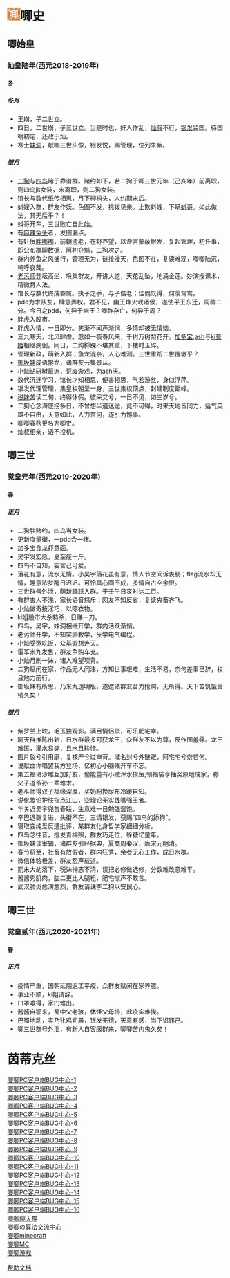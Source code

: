 # <img src="pictures/jiji.png"  height="30" width="30">唧史
## 唧始皇
### 灿皇陆年(西元2018-2019年)
#### 冬
##### *冬月*
- 王崩，子二世立。<br>
- 四日，二世崩，子三世立。当是时也，奸人作乱，[灿叔](members/benji.md#小灿)不行，[银发](members/benji.md#银发朝曦)监国。待国朝初定，还政于灿。<br>
- 寒士[妹洞](members/liezhuan.md#脑洞似黑洞)，献唧三世头像，银发悦，赐管理，位列朱紫。<br>
##### *腊月*
- [二狗](members/liezhuan.md#二狗)与[四鸟](members/liezhuan.md#四鸟)赌于靠谱群。赌约如下，若二狗于唧三世元年（己亥年）前离职，则四鸟jk女装，未离职，则二狗女装。<br>
- [馆长](members/liezhuan.md#馆长)与数代纸传相思，月下柳梢头，人约期末后。<br>
- 蚪嫂入群，群友作妖。色图不发，挑拨见亲。上欺蚪嫂，下瞒[蚪哥](members/liezhuan.md#蝌蚪)。如此做法，其无后乎？！<br>
- 蚪哥开车，三世败亡自此始。<br>
- 有[麻辣兔头](members/liezhuan.md#麻辣兔头)者，发图漏点。<br>
- 有奸佞[胖嘟嘟](members/liezhuan.md#pdd)，前朝遗老，在野养望，以谗言蒙蔽银发，复起管理，初任事，即公布群聊数据，[阿初](members/liezhuan.md#初音脑残粉)夺魁，二狗次之。<br>
- 群内养鱼之风盛行，管理无为，链接漫天，色图不在，复读难现，唧唧陆沉，呜呼哀哉。<br>
- [老污师](members/liezhuan.md#老污师)登坛高坐，唤集群友，开讲大道，天花乱坠，地涌金莲。妙演授课术，精微育人法。<br>
- 馆长与数代终成眷属。执子之手，与子偕老；佳偶既得，何羡鸳鸯。<br>
- pdd为求队友，肆意弄权。君不见，幽王烽火戏诸侯，遂使平王东迁，周祚二分。今日之pdd，何异于幽王？唧祚存亡，何异于周？<br>
- [胖虎](members/liezhuan.md#胖虎)入股市。<br>
- 胖虎入情，一日即分。笑渐不闻声渐悄，多情却被无情恼。<br>
- 三九寒天，北风肆虐。忽如一夜春风来，千树万树梨花开。[加多宝](members/liezhuan.md#不是加多宝),[ash](members/liezhuan.md#ash)与[ki莫姬](members/liezhuan.md#ki莫姬)相继病倒。同日，二狗脚踝不堪其重，下楼时玉碎。<br>
- 管理新政，萌新入群；鱼龙混杂，人心难测。三世重蹈二世覆辙乎？<br>
- [御坂妹](members/liezhuan.md#御坂妹)成语接龙，诸群友云集景从。<br>
- 小灿钻研树莓派，荒废游戏，为ash厌。<br>
- 数代沉迷学习，馆长才知相思，便害相思，气若游丝，身似浮萍。<br>
- 银发代理管理，集皇权朝堂一身，三世集权顶点，封建制度巅峰。<br>
- [税妹](members/liezhuan.md#妄想税)苦读二旬，终得休假。彼采艾兮，一日不见，如三岁兮。<br>
- 二狗心念海底捞多日，不曾想半道迷途，竟不可得，时来天地皆同力，运气英雄不自由，天意如此，人力奈何，遂引为憾事。<br>
- 唧唧春秋更名为唧史。<br>
- 灿叔相亲，话不投机。<br>
## 唧三世
### 觉皇元年(西元2019-2020年)
#### 春
##### *正月*
- 二狗胜赌约，四鸟当女装。<br>
- 更新度量衡，一pdd合一猪。<br>
- 加多宝食龙虾意面。<br>
- 吴宇发宏愿，夏至瘦十斤。<br>
- 四鸟不自知，妄言己可爱。<br>
- 落花有意，流水无情。小吴宇落花虽有意，情人节空间诉衷肠；flag流水却无情，睡意浓梦醒日迟迟。可怜真心画不成，多情自古空余恨。<br>
- 三世群号外泄，萌新踊跃入群。于壬午日亥时达二百。<br>
- 有群害人不浅，家长语音怒斥；网友不知反省，复读鬼畜齐飞。<br>
- 小灿做奇技淫巧，以晾衣物。<br>
- ki姐股市大杀特杀，日赚一刀。<br>
- 四鸟，吴宇，妹洞相继开学，群内活跃渐悄。<br>
- 老污师开学，不知实验教学，反学电气编程。<br>
- 小灿受邀吃饭，众基遐想连天。<br>
- 雷军米九发售，群友争购车充。<br>
- 小灿月刷一妹，诸人难望项背。<br>
- 二狗赋闲在家，作品无人问津，方知世事艰难，生活不易，奈何差事已辞，权且勉力前行。<br>
- 御坂妹有所思，乃米九透明版，遂邀诸群友合力抢购，无所得。天下苦饥饿营销久矣！<br>
##### *腊月*
- 紫罗兰上映，毛玉独观影。满目情侣景，可乐肥宅幸。<br>
- 聊天群推陈出新，日水群最多可获龙王，众群友不以为尊，反作图羞辱。龙王难匿，灌水易毙，且水且珍惜。<br>
- 图片裂兮引用磨，复核严兮过审苛。域名封兮外链蹉，阿宅宅兮奈若何。<br>
- 说献血你唱罢我方登场，忆初心小脑残开车不忘。<br>
- 集五福诸沙雕互加好友，偷能量有小贼浑水摸鱼;领福袋享抽奖原地成家，称父子道爷孙一辈难求。<br>
- 老巫师得双子福缘深厚，买奶粉换尿布冷暖自知。<br>
- 说化妆论护肤指点江山，空理论无实践嘴强王者。<br>
- 年关近吴宇兜售春联，生意难一日勉强温饱。<br>
- 辛巴退群复进，头衔不在，三请银发，获赐“四鸟的舔狗”。<br>
- 寝取变纯爱反遭批评，某群友化身哲学家细细分析。<br>
- 四鸟念往昔，擅发青梅照，群友巧走位，躲糖忆童年。<br>
- 御坂妹谈宰辅，诸群友引经据典，夏商周秦汉，唐宋元明清。<br>
- 春节将至，社畜有放假者，群内狂秀，余者无心工作，成日水群。<br>
- 微信体验极差，群友怨声载道。<br>
- 期末大劫落下，税妹神志不清，误把必修做选修，分数难改意难平。<br>
- 酱酱秀肌肉，肱二更比大腿粗，肥宅噤声不敢言。<br>
- 武汉肺炎愈演愈烈，群友请诛李二狗以安民心。<br>
## 唧三世
### 觉皇贰年(西元2020-2021年)
#### 春
##### *正月*
- 疫情严重，国朝延期返工平疫，众群友赋闲在家养膘。<br>
- 事业不顺，ki姐请辞。<br>
- 口罩难得，家门难出。<br>
- 酱酱自鄂来，蜀中父老骇，休怪父母排，此疫实难挨。<br>
- 巴蜀地动，实乃牝鸡司晨，银发无德，天意有感，当下诏罪己。<br>
- 唧三世群号外泄，有新人自客服群来，唧唧苦内鬼久矣！<br>
# 茵蒂克丝
[唧唧PC客户端BUG中心-1](https://jq.qq.com/?_wv=1027&k=5WaJG6c)  
[唧唧PC客户端BUG中心-2](https://jq.qq.com/?_wv=1027&k=52obQgN)  
[唧唧PC客户端BUG中心-3](https://jq.qq.com/?_wv=1027&k=516mK5B)  
[唧唧PC客户端BUG中心-4](https://jq.qq.com/?_wv=1027&k=5NveWwn)  
[唧唧PC客户端BUG中心-5](https://jq.qq.com/?_wv=1027&k=51pUI1U)  
[唧唧PC客户端BUG中心-6](https://jq.qq.com/?_wv=1027&k=5mXqqoS)  
[唧唧PC客户端BUG中心-7](https://jq.qq.com/?_wv=1027&k=5aTnUwz)  
[唧唧PC客户端BUG中心-8](https://jq.qq.com/?_wv=1027&k=5Ll8vaa)  
[唧唧PC客户端BUG中心-9](https://jq.qq.com/?_wv=1027&k=5eUQ9ga)  
[唧唧PC客户端BUG中心-10](https://jq.qq.com/?_wv=1027&k=5KI66OV)  
[唧唧PC客户端BUG中心-11](https://jq.qq.com/?_wv=1027&k=5nTXWtn)  
[唧唧PC客户端BUG中心-12](https://jq.qq.com/?_wv=1027&k=5svxq4o)  
[唧唧PC客户端BUG中心-13](https://jq.qq.com/?_wv=1027&k=5lfwiee)  
[唧唧PC客户端BUG中心-14](https://jq.qq.com/?_wv=1027&k=5Pg0F5F)  
[唧唧PC客户端BUG中心-15](https://jq.qq.com/?_wv=1027&k=5PlVgSw)  
[唧唧PC客户端BUG中心-16](https://jq.qq.com/?_wv=1027&k=5jeDfEm)  
[唧唧聊天群](https://jq.qq.com/?_wv=1027&k=5h51tNJ)  
[唧唧の算法交流中心](https://jq.qq.com/?_wv=1027&k=5ehnxQQ)  
[唧唧minecraft](https://jq.qq.com/?_wv=1027&k=5QXhsO7)  
[唧唧MC](https://jq.qq.com/?_wv=1027&k=5m1pH5e)  
[唧唧游戏](https://jq.qq.com/?_wv=1027&k=5UwEDxn)  

<footer><a href="help.md">帮助文档</a></footer>
